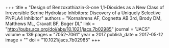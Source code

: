 +++
title = "Design of Benzoxathiazin-3-one 1,1-Dioxides as a New Class of Irreversible Serine Hydrolase Inhibitors: Discovery of a Uniquely Selective PNPLA4 Inhibitor"
authors = "Kornahrens AF, Cognetta AB 3rd, Brody DM, Matthews ML, Cravatt BF, Boger DL"
link = "http://pubs.acs.org/doi/abs/10.1021/jacs.7b02985"
journal = "JACS"
volume = 139
pages = "7052-7061"
year = 2017
publish_date = 2017-05-12
image = ""
doi = "10.1021/jacs.7b02985"
+++
